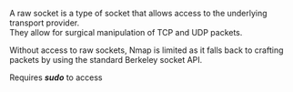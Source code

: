 
A raw socket is a type of socket that allows access to the underlying transport provider.  
They allow for surgical manipulation of TCP and UDP packets.  
  
Without access to raw sockets, Nmap is limited as it falls back to crafting packets by using the standard Berkeley socket API.  
  
Requires _**sudo**_ to access